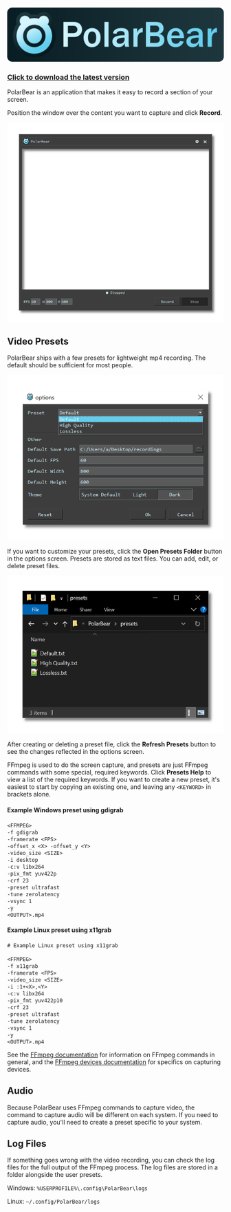![PolarBear](resources/readme/pb_header.png)

### [Click to download the latest version](https://github.com/kennedy0/PolarBear/releases/latest)

PolarBear is an application that makes it easy to record a section of your screen.

Position the window over the content you want to capture and click **Record**.

![PolarBear](resources/readme/pb_window_dark.png)


## Video Presets
PolarBear ships with a few presets for lightweight mp4 recording.
The default should be sufficient for most people.

![PolarBear](resources/readme/pb_options_dark.png)

If you want to customize your presets, click the **Open Presets Folder** button in the options screen.
Presets are stored as text files.
You can add, edit, or delete preset files.

![PolarBear](resources/readme/pb_presets_folder.png)

After creating or deleting a preset file, click the **Refresh Presets** button to see the changes reflected in the
options screen.

FFmpeg is used to do the screen capture, and presets are just FFmpeg commands with some special, required keywords.
Click **Presets Help** to view a list of the required keywords.
If you want to create a new preset, it's easiest to start by copying an existing one, and leaving any `<KEYWORD>` in
brackets alone.

#### Example Windows preset using gdigrab
```
<FFMPEG>
-f gdigrab
-framerate <FPS>
-offset_x <X> -offset_y <Y>
-video_size <SIZE>
-i desktop
-c:v libx264
-pix_fmt yuv422p
-crf 23
-preset ultrafast
-tune zerolatency
-vsync 1
-y
<OUTPUT>.mp4
```

#### Example Linux preset using x11grab
```
# Example Linux preset using x11grab

<FFMPEG>
-f x11grab
-framerate <FPS>
-video_size <SIZE>
-i :1+<X>,<Y>
-c:v libx264
-pix_fmt yuv422p10
-crf 23
-preset ultrafast
-tune zerolatency
-vsync 1
-y
<OUTPUT>.mp4
```

See the [FFmpeg documentation](https://ffmpeg.org/ffmpeg.html) for information on FFmpeg commands in general,
and the [FFmpeg devices documentation](https://ffmpeg.org/ffmpeg-devices.html) for specifics on capturing devices.

## Audio
Because PolarBear uses FFmpeg commands to capture video, the command to capture audio will be different on each system.
If you need to capture audio, you'll need to create a preset specific to your system.

## Log Files
If something goes wrong with the video recording, you can check the log files for the full output of the FFmpeg process.
The log files are stored in a folder alongside the user presets.

Windows: `%USERPROFILE%\.config\PolarBear\logs`

Linux: `~/.config/PolarBear/logs`
